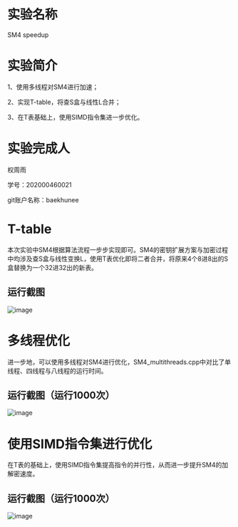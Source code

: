 # 实验名称
SM4 speedup

# 实验简介
1、使用多线程对SM4进行加速；

2、实现T-table，将查S盒与线性L合并；

3、在T表基础上，使用SIMD指令集进一步优化。

# 实验完成人
权周雨 

学号：202000460021 

git账户名称：baekhunee

# T-table
本次实验中SM4根据算法流程一步步实现即可。SM4的密钥扩展方案与加密过程中均涉及查S盒与线性变换L，使用T表优化即将二者合并，将原来4个8进8出的S盒替换为一个32进32出的新表。

## 运行截图
![image](https://user-images.githubusercontent.com/105578152/180714289-082d841a-fc1a-41b8-8cd4-56492c8932a8.png)

# 多线程优化

进一步地，可以使用多线程对SM4进行优化，SM4_multithreads.cpp中对比了单线程、四线程与八线程的运行时间。

## 运行截图（运行1000次）
![image](https://user-images.githubusercontent.com/105578152/180715365-e82b2217-5140-47d3-b212-b5843d2a0b90.png)

# 使用SIMD指令集进行优化
在T表的基础上，使用SIMD指令集提高指令的并行性，从而进一步提升SM4的加解密速度。

## 运行截图（运行1000次）
![image](https://user-images.githubusercontent.com/105578152/180715821-5e1c9e06-6be9-4090-8895-d930f5e7e6fe.png)
